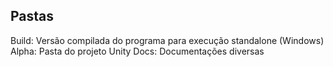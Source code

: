 ## Pastas
  Build: Versão compilada do programa para execução standalone (Windows)
  Alpha: Pasta do projeto Unity
  Docs: Documentações diversas
